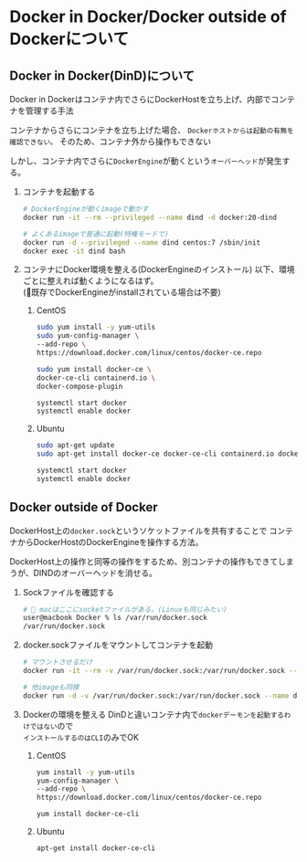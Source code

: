 # Docker in Docker/Docker outside of Dockerについて

## Docker in Docker(DinD)について

Docker in Dockerはコンテナ内でさらにDockerHostを立ち上げ、内部でコンテナを管理する手法

コンテナからさらにコンテナを立ち上げた場合、
`Dockerホストからは起動の有無を確認できない。`
そのため、コンテナ外から操作もできない

しかし、コンテナ内でさらに`DockerEngine`が動くという`オーバーヘッド`が発生する。

1. コンテナを起動する

    ```sh
    # DockerEngineが動くimageで動かす
    docker run -it --rm --privileged --name dind -d docker:20-dind

    # よくあるimageで普通に起動(特権モードで)
    docker run -d --privileged --name dind centos:7 /sbin/init    
    docker exec -it dind bash
    ```

2. コンテナにDocker環境を整える(DockerEngineのインストール)
    以下、環境ごとに整えれば動くようになるはず。  
    (🌟既存でDockerEngineがinstallされている場合は不要)

    1. CentOS

        ```sh
        sudo yum install -y yum-utils
        sudo yum-config-manager \
        --add-repo \
        https://download.docker.com/linux/centos/docker-ce.repo

        sudo yum install docker-ce \
        docker-ce-cli containerd.io \
        docker-compose-plugin

        systemctl start docker
        systemctl enable docker
        ```

    1. Ubuntu

        ```sh
        sudo apt-get update
        sudo apt-get install docker-ce docker-ce-cli containerd.io docker-compose-plugin

        systemctl start docker
        systemctl enable docker
        ```

## Docker outside of Docker

DockerHost上の`docker.sock`というソケットファイルを共有することで
コンテナからDockerHostのDockerEngineを操作する方法。

DockerHost上の操作と同等の操作をするため、別コンテナの操作もできてしまうが、DINDのオーバーヘッドを消せる。

1. Sockファイルを確認する

    ```sh
    # 🌟 macはここにsocketファイルがある。(Linuxも同じみたい)
    user@macbook Docker % ls /var/run/docker.sock 
    /var/run/docker.sock
    ```

2. docker.sockファイルをマウントしてコンテナを起動

    ```sh
    # マウントさせるだけ
    docker run -it --rm -v /var/run/docker.sock:/var/run/docker.sock --name dood docker:20

    # 他imageも同様
    docker run -d -v /var/run/docker.sock:/var/run/docker.sock --name dood centos:7 /sbin/init
    ```

3. Dockerの環境を整える
    DinDと違いコンテナ内で`dockerデーモンを起動するわけではない`ので  
    `インストールするのはCLI`のみでOK

    1. CentOS

        ```sh
        yum install -y yum-utils
        yum-config-manager \
        --add-repo \
        https://download.docker.com/linux/centos/docker-ce.repo

        yum install docker-ce-cli
        ```

    2. Ubuntu

        ```sh
        apt-get install docker-ce-cli
        ```
